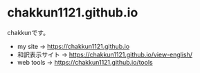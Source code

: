 # chakkun1121.github.io
chakkunです。
- my site → https://chakkun1121.github.io
- 和訳表示サイト → https://chakkun1121.github.io/view-english/
- web tools → https://chakkun1121.github.io/tools
